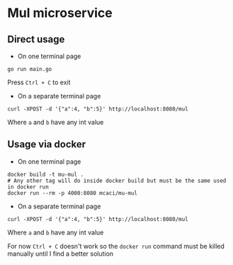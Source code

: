 # Mul microservice

## Direct usage

* On one terminal page
```shell
go run main.go
```
 Press `Ctrl + C` to exit

 * On a separate terminal page
```shell
curl -XPOST -d '{"a":4, "b":5}' http://localhost:8080/mul
```
Where `a` and `b` have any int value

## Usage via docker

* On one terminal page
```shell
docker build -t mu-mul . 
# Any other tag will do inside docker build but must be the same used in docker run
docker run --rm -p 4000:8080 mcaci/mu-mul
```
* On a separate terminal page
```shell
curl -XPOST -d '{"a":4, "b":5}' http://localhost:8080/mul
```
Where `a` and `b` have any int value

For now `Ctrl + C` doesn't work so the `docker run` command must be killed manually until I find a better solution